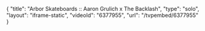 {
    "title": "Arbor Skateboards :: Aaron Grulich x The Backlash",
    "type": "solo",
    "layout": "iframe-static",
    "videoId": "6377955",
    "url": "\/tvpembed\/6377955"
}